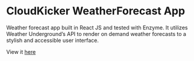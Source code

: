 # CloudKicker WeatherForecast App  

Weather forecast app built in React JS and tested with Enzyme. It utilizes Weather Underground’s API to render on demand weather forecasts to a stylish and accessible user interface.

View it [here](https://adamj1232.github.io/CloudKicker-WeatherForecast-ReactProject/)
